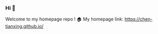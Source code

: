 ### Hi 👋

Welcome to my homepage repo !<be>
🏠 My homepage link: <a href="https://chen-tianxing.github.io/">https://chen-tianxing.github.io/</a>

